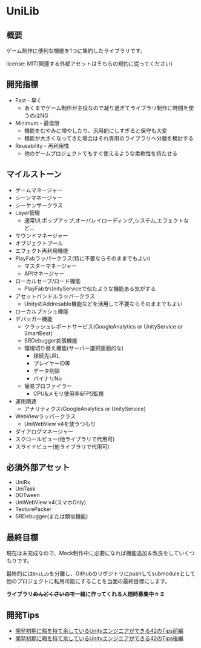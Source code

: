 # UniLib

## 概要
ゲーム制作に便利な機能を1つに集約したライブラリです。  

license: MIT(関連する外部アセットはそちらの規約に従ってください)  

## 開発指標
- Fast - 早く
   - あくまでゲーム制作が主役なので凝り過ぎてライブラリ制作に時間を使うのはNG
- Minimum - 最低限
   - 機能をむやみに増やしたり、汎用的にしすぎると保守も大変
   - 機能が大きくなってきた場合はそれ専用のライブラリへ分離を検討する
- Reusability - 再利用性
   - 他のゲームプロジェクトでもすぐ使えるような柔軟性を持たせる

## マイルストーン
- ゲームマネージャー
- シーンマネージャー
- シーケンサークラス
- Layer管理
  - 通常UI,ポップアップ,オーバレイローディング,システム,エフェクトなど…
- サウンドマネージャー
- オブジェクトプール
- エフェクト再利用機能
- PlayFabラッパークラス(特に不要ならそのままでもよい)
   - マスターマネージャー
   - APIマネージャー
- ローカルセーブ/ロード機能
   - PlayFabかUnityServiceで似たような機能ある気がする
- アセットバンドルラッパークラス
   - UnityのAddresable機能などを活用して不要ならそのままでもよい
- ローカルプッシュ機能
- デバッガー機能
   - クラッシュレポートサービス(GoogleAnalytics or UnityService or SmartBeat)
   - SRDebugger拡張機能
   - 環境切り替え機能(サーバー選択画面的な)
      - 接続先URL
      - プレイヤーID等
      - データ削除
      - バイナリNo
   - 簡易プロファイラー
      - CPU&メモリ使用率&FPS監視
- 運用関連
   - アナリティクス(GoogleAnalytics or UnityService)
- WebViewラッパークラス
   - UniWebView v4を使うつもり
- ダイアログマネージャー
- スクロールビュー(他ライブラリで代用可)
- スライドビュー(他ライブラリで代用可)

## 必須外部アセット
- UniRx
- UniTask
- DOTween
- UniWebView v4(スマホOnly)
- TexturePacker
- SRDebugger(または類似機能)

## 最終目標
現在は未完成なので、Mock制作中に必要になれば機能追加＆改良をしていくつもりです。  

最終的には`UniLib`を分離し、Githubのリポジトリにpushしてsubmoduleとして他のプロジェクトに転用可能にすることを当面の最終目標にします。

**ライブラリ~~めんどくさいので~~一緒に作ってくれる人随時募集中☆ミ**


## 開発Tips
- [開発初期に暇を持て余しているUnityエンジニアができる42のTips前編](https://www.shibuya24.info/entry/sumzap_adventcal20191211)
- [開発初期に暇を持て余しているUnityエンジニアができる42のTips後編](https://www.shibuya24.info/entry/sumzap_adventcal20191224)